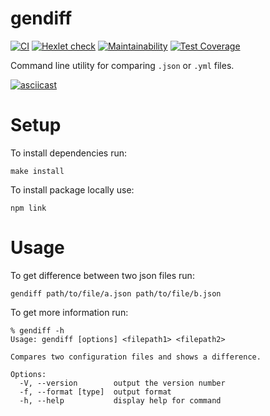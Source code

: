 # gendiff

[![CI](https://github.com/AlexCarp/frontend-project-lvl2/workflows/CI/badge.svg)](https://github.com/AlexCarp/frontend-project-lvl2/actions?query=workflow%3ACI)
[![Hexlet check](https://github.com/AlexCarp/frontend-project-lvl2/workflows/hexlet-check/badge.svg)](https://github.com/AlexCarp/frontend-project-lvl2/actions)
[![Maintainability](https://api.codeclimate.com/v1/badges/9f79318ce9424b55becc/maintainability)](https://codeclimate.com/github/AlexCarp/frontend-project-lvl2/maintainability)
[![Test Coverage](https://api.codeclimate.com/v1/badges/9f79318ce9424b55becc/test_coverage)](https://codeclimate.com/github/AlexCarp/frontend-project-lvl2/test_coverage)

Command line utility for comparing `.json` or `.yml` files.

[![asciicast](https://asciinema.org/a/qLQFJTvSkdmI5JeoLWRJBa5F4.svg)](https://asciinema.org/a/qLQFJTvSkdmI5JeoLWRJBa5F4)

# Setup
To install dependencies run: 
```
make install
```
To install package locally use:
```
npm link
```
# Usage
To get difference between two json files run: 
```
gendiff path/to/file/a.json path/to/file/b.json 
```
To get more information run:
```
% gendiff -h
Usage: gendiff [options] <filepath1> <filepath2>

Compares two configuration files and shows a difference.

Options:
  -V, --version        output the version number
  -f, --format [type]  output format
  -h, --help           display help for command
```

